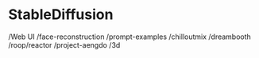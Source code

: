 # StableDiffusion
/Web UI
/face-reconstruction
/prompt-examples
/chilloutmix
/dreambooth
/roop/reactor
/project-aengdo
/3d